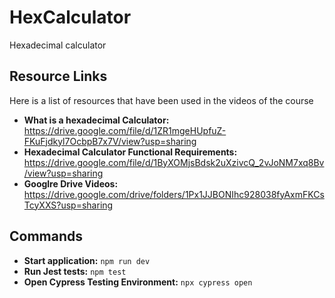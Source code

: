 # HexCalculator
Hexadecimal calculator

## Resource Links
Here is a list of resources that have been used in the videos of the course
- **What is a hexadecimal Calculator:** https://drive.google.com/file/d/1ZR1mgeHUpfuZ-FKuFjdkyl7OcbpB7x7V/view?usp=sharing
- **Hexadecimal Calculator Functional Requirements:** https://drive.google.com/file/d/1ByXOMjsBdsk2uXzivcQ_2vJoNM7xq8Bv/view?usp=sharing
- **Googlre Drive Videos:** https://drive.google.com/drive/folders/1Px1JJBONIhc928038fyAxmFKCsTcyXXS?usp=sharing

## Commands

- **Start application:** `npm run dev`
- **Run Jest tests:** `npm test`
- **Open Cypress Testing Environment:** `npx cypress open`

